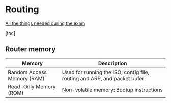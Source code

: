 # Routing

[All the things needed during the exam](subtitle)

[toc]

## Router memory

| Memory                     | Description                                                  |
| -------------------------- | ------------------------------------------------------------ |
| Random Access Memory (RAM) | Used for running the ISO, config file, routing and ARP, and packet bufer. |
| Read-Only Memory (ROM)     | Non-volatile memory: Bootup instructions                     |



